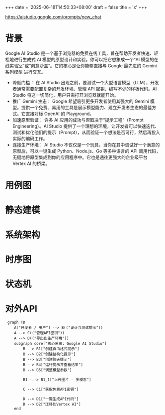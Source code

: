 +++
date = '2025-06-18T14:50:33+08:00'
draft = false
title = 'x'
+++

https://aistudio.google.com/prompts/new_chat

<!--more-->

# 背景
Google AI Studio 是一个基于浏览器的免费在线工具，旨在帮助开发者快速、轻松地进行生成式 AI 模型的原型设计和实验。你可以把它想象成一个“AI 模型的在线实验室”或“创意沙盒”。它的核心是让你能够直接与 Google 最先进的 Gemini 系列模型 进行交互。
- 降低门槛： 在 AI Studio 出现之前，要测试一个大型语言模型（LLM），开发者通常需要配置复杂的开发环境、管理 API 密钥、编写不少的样板代码。AI Studio 将这一切简化，用户只需打开浏览器就能开始。
- 推广 Gemini 生态： Google 希望吸引更多开发者使用其强大的 Gemini 模型。提供一个免费、易用的工具是展示模型能力、建立开发者生态的最佳方式。它直接对标 OpenAI 的 Playground。
- 加速原型验证： 许多 AI 应用的成功与否取决于“提示工程”（Prompt Engineering）。AI Studio 提供了一个理想的环境，让开发者可以快速迭代、测试和优化他们的提示（Prompt），从而验证一个想法是否可行，然后再投入实际的编码工作。
- 连接生产环境： AI Studio 不仅仅是一个玩具。当你在其中调试好一个满意的原型后，可以一键生成 Python、Node.js、Go 等多种语言的 API 调用代码，无缝地将原型集成到你的应用程序中。它也是通往更强大的企业级平台 Vertex AI 的桥梁。

# 用例图

# 静态建模
# 系统架构
# 时序图
# 状态机
# 对外API

```mermaid
 graph TD
    A["开发者 / 用户"] --> B(("设计与测试提示"))
    A --> C(("管理API密钥"))
    A --> D(("导出到生产环境"))
    subgraph core["核心系统: Google AI Studio"]
        B --> B1["创建自由格式提示"]
        B --> B2["创建结构化提示"]
        B --> B3["创建聊天提示"]
        B --> B4["运行提示并查看结果"]
        B --> B5["调整模型参数"]

        B1 -.-> B1_1["上传图片 - 多模态"]

        C --> C1["获取免费API密钥"]

        D --> D1["一键生成API代码"]
        D --> D2["迁移到Vertex AI"]
    end
```


